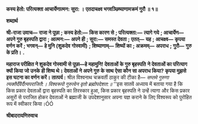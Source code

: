 **कस्य हेतो: परित्यक्ता आचार्येणात्मन: सुरा: ।** **एतदाचक्ष्व भगवञ्छिष्याणामक्रमं गुरौ ॥ १॥** 

**शब्दार्थ** 

**श्री-राजा उवाच—** **राजा ने पूछा** **; कस्य हेतो:—** **किस कारण से** **; परित्यक्ता:—** **त्यागे गये** **; आचार्येण—** **अपने गुरु बृहस्पति** **द्वारा** **; आत्मन:—** **अपने ही** **; सुरा:—** **समस्त देवता** **; एतत्—** **यह** **; आचक्ष्व—** **कृपया वर्णन करें** **; भगवन्—** **हे मुनि (शुकदेव** **गोस्वामी)** **; शिष्याणाम्—** **शिष्यों का** **; अक्रमम्—** **अपराध** **; गुरौ—** **गुरु के प्रति।** **.** 

**महाराज परीक्षित ने शुकदेव गोस्वामी से पूछा—हे महामुनि! देवताओं के गुरु बृहस्पति** **ने देवताओं का परित्याग क्यों किया जो उनके ही शिष्य थे। देवताओं ने अपने गुरु के साथ** **ऐसा कौन सा अपराध किया? कृपया मुझसे इस घटना का वर्णन करें।** **तात्पर्य :** श्रील विश्वनाथ चक्रवर्ती ठाकुर की टीका है— *सप्तमे गुरुणा त्यक्तैर्देवैर्दैत्यपराजितै:।* *विश्वरूपो गुरुत्वेन वृतो ब्रह्मोपदेशत:॥* ''इस सातवें अध्याय में बताया गया है कि किस प्रकार देवताओं द्वारा बृहस्पति का तिरस्कार हुआ, किस प्रकार बृहस्पति ने उन्हें त्यागा और किस प्रकार असुरों से पराजित होकर देवताओं ने ब्रह्माजी के उपदेशानुसार अपना यज्ञ कराने के लिए विश्वरूप को पुरोहित रूप में स्वीकार किया।ÓÓ  

**श्रीबादरायणिरुवाच** 